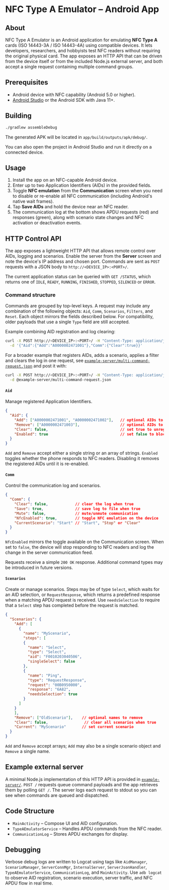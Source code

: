# NFC Type A Emulator – Android App

## About
NFC Type A Emulator is an Android application for emulating **NFC Type A**
cards (ISO 14443-3A / ISO 14443-4A) using compatible devices. It lets
developers, researchers, and hobbyists test NFC readers without requiring the
original physical card. The app exposes an HTTP API that can be driven from the
device itself or from the included Node.js external server, and both accept a
single request containing multiple command groups.

## Prerequisites

- Android device with NFC capability (Android 5.0 or higher).
- [Android Studio](https://developer.android.com/studio) or the Android SDK with Java 11+.

## Building

```bash
./gradlew assembleDebug
```

The generated APK will be located in `app/build/outputs/apk/debug/`.

You can also open the project in Android Studio and run it directly on a connected device.

## Usage

1. Install the app on an NFC-capable Android device.
2. Enter up to two Application Identifiers (AIDs) in the provided fields.
3. Toggle **NFC emulation** from the **Communication** screen when you need to disable or
   re-enable all NFC communication (including Android's native wait frames).
4. Tap **Save AIDs** and hold the device near an NFC reader.
5. The communication log at the bottom shows APDU requests (red) and responses (green),
   along with scenario state changes and NFC activation or deactivation events.

## HTTP Control API

The app exposes a lightweight HTTP API that allows remote control over AIDs,
logging and scenarios. Enable the server from the **Server** screen and note
the device's IP address and chosen port. Commands are sent as `POST` requests
with a JSON body to `http://<DEVICE_IP>:<PORT>/`.

The current application status can be queried with `GET /STATUS`, which
returns one of `IDLE`, `READY`, `RUNNING`, `FINISHED`, `STOPPED`, `SILENCED`
or `ERROR`.

### Command structure

Commands are grouped by top-level keys. A request may include any combination of
the following objects: `Aid`, `Comm`, `Scenarios`, `Filters`, and `Reset`.
Each object mirrors the fields described below. For compatibility, older
payloads that use a single `Type` field are still accepted.

Example combining AID registration and log clearing:

```bash
curl -X POST http://<DEVICE_IP>:<PORT>/ -H "Content-Type: application/json" \
  -d '{"Aid":{"Add":"A0000002471001"},"Comm":{"Clear":true}}'
```

For a broader example that registers AIDs, adds a scenario, applies a filter and
clears the log in one request, see
[`example-server/multi-command-request.json`](example-server/multi-command-request.json)
and post it with:

```bash
curl -X POST http://<DEVICE_IP>:<PORT>/ -H "Content-Type: application/json" \
  -d @example-server/multi-command-request.json
```

#### `Aid`

Manage registered Application Identifiers.

```json
{
  "Aid": {
    "Add": ["A0000002471001", "A0000002471002"],   // optional AIDs to add
    "Remove": ["A0000002471003"],                  // optional AIDs to remove
    "Clear": false,                                // set true to unregister all AIDs
    "Enabled": true                                // set false to block all NFC comms
  }
}
```
`Add` and `Remove` accept either a single string or an array of strings.
`Enabled` toggles whether the phone responds to NFC readers. Disabling it removes the
registered AIDs until it is re-enabled.

#### `Comm`

Control the communication log and scenarios.

```json
{
  "Comm": {
    "Clear": false,            // clear the log when true
    "Save": true,              // save log to file when true
    "Mute": false,             // mute/unmute communication
    "NfcEnabled": true,        // toggle NFC emulation on the device
    "CurrentScenario": "Start" // "Start", "Stop" or "Clear"
  }
}
```

`NfcEnabled` mirrors the toggle available on the Communication screen. When set
to `false`, the device will stop responding to NFC readers and log the change in
the server communication feed.

Requests receive a simple `200 OK` response. Additional command types may be
introduced in future versions.

#### `Scenarios`

Create or manage scenarios.
Steps may be of type `Select`, which waits for an AID selection, or
`RequestResponse`, which returns a predefined response when a matching APDU
request is received. Use `needsSelection` to require that a `Select` step has
completed before the request is matched.

```json
{
  "Scenarios": {
    "Add": [
      {
        "name": "MyScenario",
        "steps": [
        {
          "name": "Select",
          "type": "Select",
          "aid": "F0010203040506",
          "singleSelect": false
        },
        {
          "name": "Ping",
          "type": "RequestResponse",
          "request": "00B0950000",
          "response": "6A82",
          "needsSelection": true
        }
      ]
    }
    ],
    "Remove": ["OldScenario"],    // optional names to remove
    "Clear": false,                // clear all scenarios when true
    "Current": "MyScenario"       // set current scenario
  }
}
```
`Add` and `Remove` accept arrays; `Add` may also be a single scenario object and `Remove` a single name.

## Example external server

A minimal Node.js implementation of this HTTP API is provided in
[`example-server/`](example-server/). `POST /` requests queue command payloads
and the app retrieves them by polling `GET /`. The server logs each request to
stdout so you can see when commands are queued and dispatched.

## Code Structure

- `MainActivity` – Compose UI and AID configuration.
- `TypeAEmulatorService` – Handles APDU commands from the NFC reader.
- `CommunicationLog` – Stores APDU exchanges for display.

## Debugging

Verbose debug logs are written to Logcat using tags like `AidManager`, `ScenarioManager`,
`ServerConnMgr`, `InternalServer`, `ServerJsonHandler`, `TypeAEmulatorService`,
`CommunicationLog`, and `MainActivity`. Use `adb logcat` to observe AID
registration, scenario execution, server traffic, and NFC APDU flow in real time.
